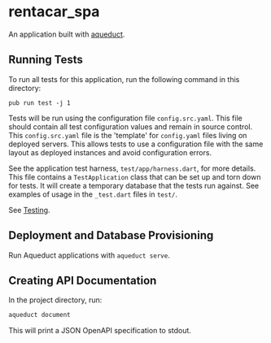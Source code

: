 # rentacar_spa

An application built with [aqueduct](https://github.com/stablekernel/aqueduct).


## Running Tests

To run all tests for this application, run the following command in this directory:

```
pub run test -j 1
```

Tests will be run using the configuration file `config.src.yaml`. This file should contain all test configuration values and remain in source control. This `config.src.yaml` file is the 'template' for `config.yaml` files living on deployed servers. This allows tests to use a configuration file with the same layout as deployed instances and avoid configuration errors.

See the application test harness, `test/app/harness.dart`, for more details. This file contains a `TestApplication` class that can be set up and torn down for tests. It will create a temporary database that the tests run against. See examples of usage in the `_test.dart` files in `test/`.

See [Testing](https://aqueduct.io/docs/testing/overview).

## Deployment and Database Provisioning

Run Aqueduct applications with `aqueduct serve`.


## Creating API Documentation

In the project directory, run:

```bash
aqueduct document
```

This will print a JSON OpenAPI specification to stdout.
